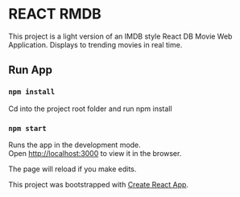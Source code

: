 # REACT RMDB

This project is a light version of an IMDB style React DB Movie Web Application. Displays to trending movies in real time.


##  Run App

###  `npm install`

Cd into the project root folder and run npm install


### `npm start`

Runs the app in the development mode.<br>
Open [http://localhost:3000](http://localhost:3000) to view it in the browser.

The page will reload if you make edits.<br> 




This project was bootstrapped with [Create React App](https://github.com/facebook/create-react-app).